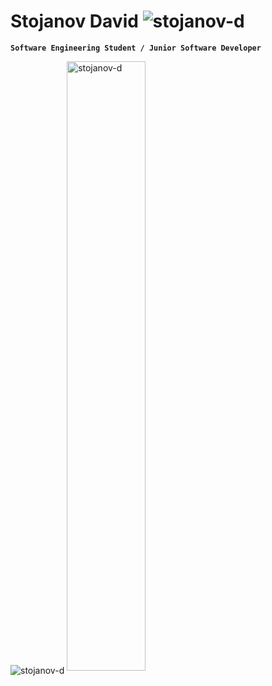 #  Stojanov David <img src="https://komarev.com/ghpvc/?username=stojanov-d&label=Profile%20views&color=0e75b6&style=plastic" alt="stojanov-d" />

**`Software Engineering Student / Junior Software Developer`**

<div alignt="center">
  <a>
    <img align="center" widht="50%" src="https://github-readme-streak-stats.herokuapp.com/?user=stojanov-d&theme=dark" alt="stojanov-d" />
  </a>
  <a>
    <img align="center" width="50%" src="https://github-readme-stats.vercel.app/api?username=stojanov-d&show_icons=true&theme=dark&locale=en" alt="stojanov-d" />
  </a>
</div>

